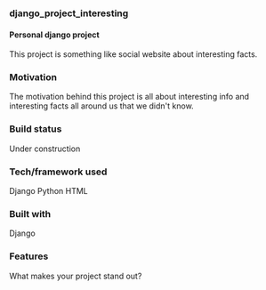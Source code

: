 ### django_project_interesting

#### Personal django project
This project is something like social website about interesting facts.

### Motivation
The motivation behind this project is all about interesting info and interesting facts all around us that we didn't know.

### Build status
Under construction

### Tech/framework used
Django
Python
HTML

### Built with
Django

### Features
What makes your project stand out?
